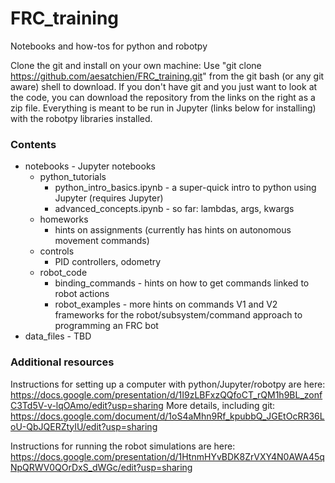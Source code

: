 # FRC_training
Notebooks and how-tos for python and robotpy

Clone the git and install on your own machine:
Use "git clone https://github.com/aesatchien/FRC_training.git" from the git bash (or any git aware) shell to download.  If you don't have git and you just want to look at the code, you can download the repository from the links on the right as a zip file.  Everything is meant to be run in Jupyter (links below for installing) with the robotpy libraries installed.

### Contents
* notebooks - Jupyter notebooks 
  * python_tutorials
    * python_intro_basics.ipynb - a super-quick intro to python using Jupyter (requires Jupyter)
    * advanced_concepts.ipynb  - so far: lambdas, args, kwargs
  * homeworks
    * hints on assignments (currently has hints on autonomous movement commands)
  * controls
    * PID controllers, odometry
  * robot_code
    *  binding_commands - hints on how to get commands linked to robot actions
    *  robot_examples - more hints on commands V1 and V2 frameworks for the robot/subsystem/command approach to programming an FRC bot    
* data_files - TBD


### Additional resources  
Instructions for setting up a computer with python/Jupyter/robotpy are here:
https://docs.google.com/presentation/d/1I9zLBFxzQQfoCT_rQM1h9BL_zonfC3Td5V-v-lqOAmo/edit?usp=sharing
More details, including git:
https://docs.google.com/document/d/1oS4aMhn9Rf_kpubbQ_JGEtOcRR36LoU-QbJQERZtyIU/edit?usp=sharing

Instructions for running the robot simulations are here:
https://docs.google.com/presentation/d/1HtnmHYvBDK8ZrVXY4N0AWA45qNpQRWV0QOrDxS_dWGc/edit?usp=sharing


  
  
